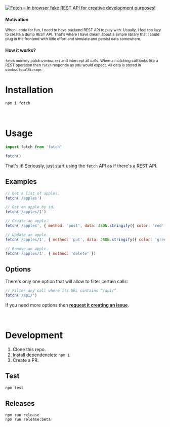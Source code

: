 [![Fotch – In browser fake REST API for creative development purposes!
](.github/banner.svg)](#installation)

#### Motivation

<small>
When I code for fun, I need to have backend REST API to play with. Usually, I feel too lazy to create a dump REST API. That's where I have dream about a simple library that I could plug in the frontend with little effort and simulate and persist data somewhere.
</small>

#### How it works?

<small>
<code>fotch</code> monkey patch <code>window.api</code> and intercept all calls. When a matching call looks like a REST operation then <code>fotch</code> responde as you would expect. All data is stored in <code>window.localStorage</code>.
</small>

# Installation

```bash
npm i fotch
```

<br>

# Usage

```js
import fotch from 'fotch'

fotch()
```

That's it! Seriously, just start using the `fetch` API as if there's a REST API.

## Examples

```js
// Get a list of apples.
fetch('/apples')

// Get an apple by id.
fetch('/apples/1')

// Create an apple.
fetch('/apples', { method: 'post', data: JSON.stringify({ color: 'red' }) })

// Update an apple.
fetch('/apples/1', { method: 'put', data: JSON.stringify({ color: 'green' }) })

// Remove an apple.
fetch('/apples/1', { method: 'delete' })
```

## Options

There's only one option that will allow to filter certain calls:

```js
// Filter any call where its URL contains “/api/”.
fotch('/api/')
```

If you need more options then **[request it creating an issue](/issue/new)**.

<br>

# Development

1.  Clone this repo.
2.  Install dependencies: `npm i`
3.  Create a PR.

## Test

```bash
npm test
```

## Releases

```
npm run release
npm run release:beta
```
